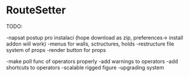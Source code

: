 # RouteSetter

TODO:

-napsat postup pro instalaci (hope download as zip, preferences-> install addon will work)
-menus for walls, sctructures, holds
-restructure file system of props
-render button for props

-make poll func of operators properly
-add warnings to operators
-add shortcuts to operators
-scalable rigged figure
-upgrading system


